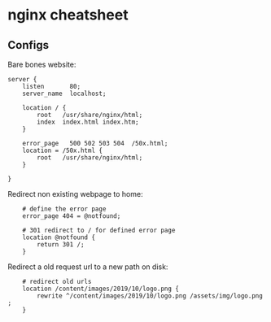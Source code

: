 # nginx cheatsheet

## Configs

Bare bones website:

```
server {
    listen       80;
    server_name  localhost;

    location / {
        root   /usr/share/nginx/html;
        index  index.html index.htm;
    }

    error_page   500 502 503 504  /50x.html;
    location = /50x.html {
        root   /usr/share/nginx/html;
    }

}
```

Redirect non existing webpage to home:

```
    # define the error page
    error_page 404 = @notfound;

    # 301 redirect to / for defined error page
    location @notfound {
        return 301 /;
    }
```

Redirect a old request url to a new path on disk:

```
    # redirect old urls
    location /content/images/2019/10/logo.png {
        rewrite ^/content/images/2019/10/logo.png /assets/img/logo.png ;
    }
```
